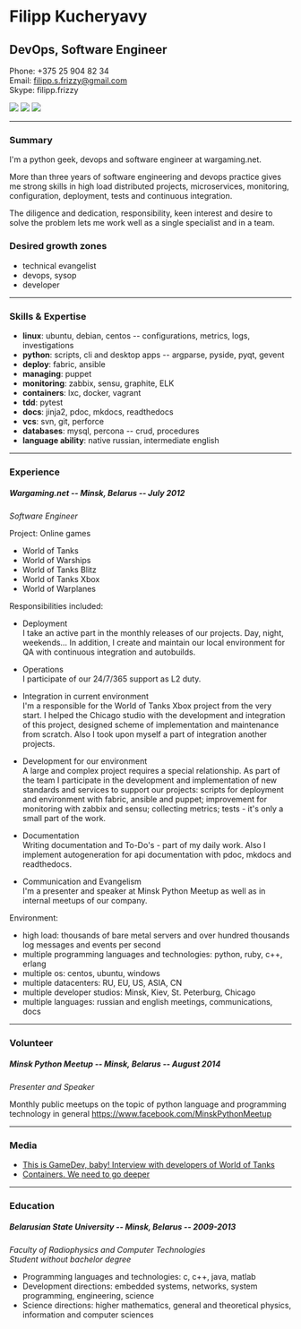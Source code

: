 # Filipp Kucheryavy

## DevOps, Software Engineer

Phone:  +375 25 904 82 34  
Email:  filipp.s.frizzy@gmail.com  
Skype:  filipp.frizzy

[![](https://raw.github.com/github/media/master/octocats/blacktocat-32.png)](https://github.com/Friz-zy)
[![](https://cdn3.iconfinder.com/data/icons/socialnetworking/32/linkedin.png)](http://linkedin.com/pub/filipp-frizzy/60/a03/289/)
[![](http://www.ryatt.ca/static/icons/print_32.png)](https://gitprint.com/Friz-zy/about-me)

---
### Summary

I'm a python geek, devops and software engineer at wargaming.net.

More than three years of software engineering and devops practice gives me strong skills in high load distributed projects, microservices, monitoring, configuration, deployment, tests and continuous integration.

The diligence and dedication, responsibility, keen interest and desire to solve the problem lets me work well as a single specialist and in a team.

### Desired growth zones

- technical evangelist
- devops, sysop
- developer

---
### Skills & Expertise

- **linux**:    ubuntu, debian, centos -- configurations, metrics, logs, investigations
- **python**:    scripts, cli and desktop apps -- argparse, pyside, pyqt, gevent
- **deploy**:    fabric, ansible
- **managing**:    puppet
- **monitoring**:    zabbix, sensu, graphite, ELK
- **containers**:    lxc, docker, vagrant
- **tdd**:    pytest
- **docs**:    jinja2, pdoc, mkdocs, readthedocs
- **vcs**:    svn, git, perforce
- **databases**:    mysql, percona -- crud, procedures
- **language ability**:    native russian, intermediate english

---
### Experience

##### Wargaming.net -- Minsk, Belarus -- July 2012

*Software Engineer*

Project: Online games

- World of Tanks
- World of Warships
- World of Tanks Blitz
- World of Tanks Xbox
- World of Warplanes

Responsibilities included:

- Deployment  
I take an active part in the monthly releases of our projects. Day, night, weekends…
In addition, I create and maintain our local environment for QA with continuous integration and autobuilds.

- Operations  
I participate of our 24/7/365 support as L2 duty.

- Integration in current environment  
I'm a responsible for the World of Tanks Xbox project from the very start. I helped the Chicago studio with the development and integration of this project, designed scheme of implementation and maintenance  from scratch. Also I took upon myself a part of integration another projects.

- Development for our environment  
A large and complex project requires a special relationship. As part of the team I participate in the development and implementation of new standards and services to support our projects: scripts for deployment and environment with fabric, ansible and puppet; improvement for monitoring with zabbix and sensu; collecting metrics; tests - it's only a small part of the work.

- Documentation  
Writing documentation and To-Do's - part of my daily work. Also I implement autogeneration for api documentation with pdoc, mkdocs and readthedocs.

- Communication and Evangelism  
I'm a presenter and speaker at Minsk Python Meetup as well as in internal meetups of our company.

Environment:
- high load: thousands of bare metal servers and over hundred thousands log messages and events per second
- multiple programming languages and technologies: python, ruby, c++, erlang
- multiple os: centos, ubuntu, windows
- multiple datacenters: RU, EU, US, ASIA, CN
- multiple developer studios: Minsk, Kiev, St. Peterburg, Chicago
- multiple languages: russian and english meetings, communications, docs

---
### Volunteer

##### Minsk Python Meetup -- Minsk, Belarus -- August 2014

*Presenter and Speaker*

Monthly public meetups on the topic of python language and programming technology in general
https://www.facebook.com/MinskPythonMeetup

---
### Media

- [This is GameDev, baby! Interview with developers of World of Tanks](https://hackmag.com/devops/interview-with-wot-developers/)
- [Сontainers. We need to go deeper](https://www.youtube.com/watch?v=l677xcz-gX0)

---
### Education

##### Belarusian State University -- Minsk, Belarus -- 2009-2013

*Faculty of Radiophysics and Computer Technologies*  
*Student without bachelor degree*

- Programming languages and technologies: c, c++, java, matlab
- Development directions: embedded systems, networks, system programming, engineering, science
- Science  directions: higher mathematics, general and theoretical physics, information and computer sciences
